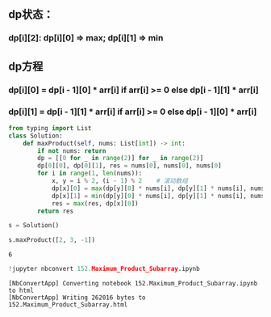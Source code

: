 
## dp状态：
### dp[i][2]: dp[i][0] => max; dp[i][1] => min

## dp方程
### dp[i][0] = dp[i - 1][0] * arr[i] if arr[i] >= 0 else dp[i - 1][1] * arr[i]
### dp[i][1] = dp[i - 1][1] * arr[i] if arr[i] >= 0 else dp[i - 1][0] * arr[i]


```python
from typing import List
class Solution:
    def maxProduct(self, nums: List[int]) -> int:
        if not nums: return
        dp = [[0 for _ in range(2)] for _ in range(2)]
        dp[0][0], dp[0][1], res = nums[0], nums[0], nums[0]
        for i in range(1, len(nums)):
            x, y = i % 2, (i - 1) % 2    # 滚动数组
            dp[x][0] = max(dp[y][0] * nums[i], dp[y][1] * nums[i], nums[i])
            dp[x][1] = min(dp[y][0] * nums[i], dp[y][1] * nums[i], nums[i])
            res = max(res, dp[x][0])
        return res
```


```python
s = Solution()
```


```python
s.maxProduct([2, 3, -1])
```




    6




```python
!jupyter nbconvert 152.Maximum_Product_Subarray.ipynb
```

    [NbConvertApp] Converting notebook 152.Maximum_Product_Subarray.ipynb to html
    [NbConvertApp] Writing 262016 bytes to 152.Maximum_Product_Subarray.html

